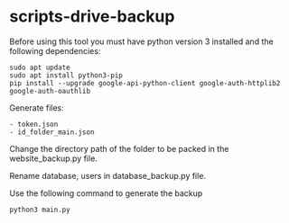 # scripts-drive-backup

Before using this tool you must have python version 3 installed and the following dependencies:

```
sudo apt update
sudo apt install python3-pip
pip install --upgrade google-api-python-client google-auth-httplib2 google-auth-oauthlib
```

Generate files:

```
- token.json
- id_folder_main.json
```

Change the directory path of the folder to be packed in the website_backup.py file.

Rename database, users in database_backup.py file.

Use the following command to generate the backup

```
python3 main.py
```
